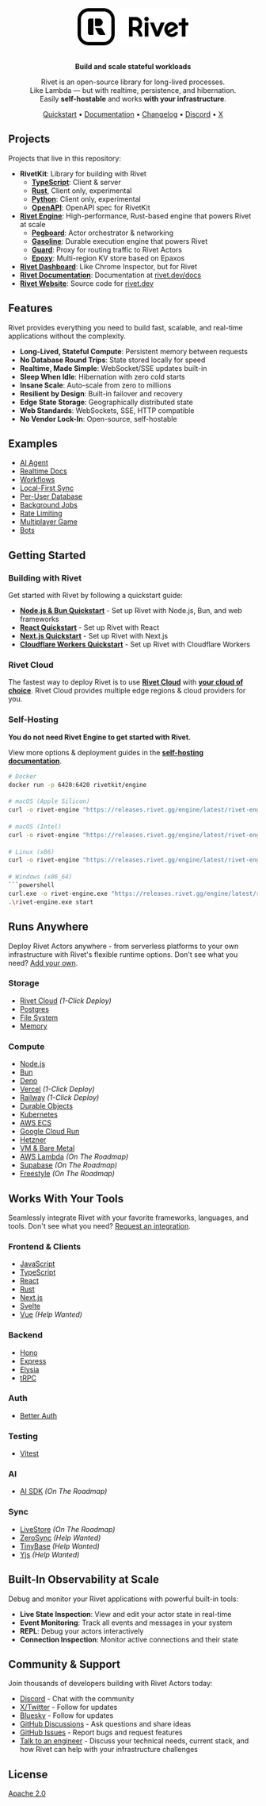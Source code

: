 <div align="center">
  <a href="https://www.rivet.dev">
    <picture>
      <source media="(prefers-color-scheme: dark)" srcset="./.github/media/logo/icon-text-white.svg" alt="Rivet">
      <img src="./.github/media/logo/icon-text-black.svg" alt="Rivet" height="75">
    </picture>
  </a>
  <br/>
  <br/>
  <p><b>Build and scale stateful workloads</b></p>
  <p>
    Rivet is an open-source library for long-lived processes.<br/>
    Like Lambda — but with realtime, persistence, and hibernation.<br/>
    Easily <b>self-hostable</b> and works <b>with your infrastructure</b>.
  </p>
  <p>
    <a href="https://www.rivet.dev/docs/actors/quickstart">Quickstart</a> •
    <a href="https://www.rivet.dev/docs/actors">Documentation</a> •
    <a href="https://www.rivet.dev/changelog">Changelog</a> •
    <a href="https://www.rivet.dev/discord">Discord</a> •
    <a href="https://x.com/rivet_dev">X</a>
  </p>
</div>

## Projects

Projects that live in this repository:

- **RivetKit**: Library for building with Rivet
  - **[TypeScript](/rivetkit-typescript)**: Client & server
  - **[Rust](/rivetkit-typescript)**, Client only, experimental
  - **[Python](/rivetkit-typescript)**: Client only, experimental
  - **[OpenAPI](/rivetkit-openapi)**: OpenAPI spec for RivetKit
- **[Rivet Engine](/engine)**: High-performance, Rust-based engine that powers Rivet at scale
  - **[Pegboard](packages/services/pegboard/)**: Actor orchestrator & networking
  - **[Gasoline](/engine/packages/gasoline)**: Durable execution engine that powers Rivet
  - **[Guard](/engine/packages/guard)**: Proxy for routing traffic to Rivet Actors
  - **[Epoxy](/engine/packages/epoxy)**: Multi-region KV store based on Epaxos
- **[Rivet Dashboard](/frontend/apps/studio)**: Like Chrome Inspector, but for Rivet
- **[Rivet Documentation](/website/src/content/docs)**: Documentation at [rivet.dev/docs](https://www.rivet.dev)
- **[Rivet Website](/website)**: Source code for [rivet.dev](https://www.rivet.dev)

## Features

Rivet provides everything you need to build fast, scalable, and real-time applications without the complexity.

- **Long-Lived, Stateful Compute**: Persistent memory between requests
- **No Database Round Trips**: State stored locally for speed
- **Realtime, Made Simple**: WebSocket/SSE updates built-in
- **Sleep When Idle**: Hibernation with zero cold starts
- **Insane Scale**: Auto-scale from zero to millions
- **Resilient by Design**: Built-in failover and recovery
- **Edge State Storage**: Geographically distributed state
- **Web Standards**: WebSockets, SSE, HTTP compatible
- **No Vendor Lock-In**: Open-source, self-hostable

## Examples

- [AI Agent](/examples/ai-agent)
- [Realtime Docs](/examples/crdt)
- [Workflows](/examples/workflows)
- [Local-First Sync](/examples/sync)
- [Per-User Database](/examples/database)
- [Background Jobs](/examples/background-jobs)
- [Rate Limiting](/examples/rate)
- [Multiplayer Game](/examples/game)
- [Bots](/examples/bots)

## Getting Started

### Building with Rivet

Get started with Rivet by following a quickstart guide:

- **[Node.js & Bun Quickstart](https://www.rivet.dev/docs/actors/quickstart/backend)** - Set up Rivet with Node.js, Bun, and web frameworks
- **[React Quickstart](https://www.rivet.dev/docs/actors/quickstart/react)** - Set up Rivet with React
- **[Next.js Quickstart](https://www.rivet.dev/docs/actors/quickstart/next-js)** - Set up Rivet with Next.js
- **[Cloudflare Workers Quickstart](https://www.rivet.dev/docs/actors/quickstart/cloudflare-workers)** - Set up Rivet with Cloudflare Workers

### Rivet Cloud

The fastest way to deploy Rivet is to use [**Rivet Cloud**](https://dashboard.rivet.dev) with [**your cloud of choice**](https://www.rivet.dev/docs/#deploy-options). Rivet Cloud provides multiple edge regions & cloud providers for you.

### Self-Hosting

**You do not need Rivet Engine to get started with Rivet.**

View more options & deployment guides in the [**self-hosting documentation**](https://www.rivet.dev/docs/self-hosting/).

```bash
# Docker
docker run -p 6420:6420 rivetkit/engine

# macOS (Apple Silicon)
curl -o rivet-engine "https://releases.rivet.gg/engine/latest/rivet-engine-aarch64-apple-darwin" && chmod +x rivet-engine && ./rivet-engine start

# macOS (Intel)
curl -o rivet-engine "https://releases.rivet.gg/engine/latest/rivet-engine-x86_64-apple-darwin" && chmod +x rivet-engine && ./rivet-engine start

# Linux (x86)
curl -o rivet-engine "https://releases.rivet.gg/engine/latest/rivet-engine-x86_64-unknown-linux-musl" && chmod +x rivet-engine && ./rivet-engine start

# Windows (x86_64)
```powershell
curl.exe -o rivet-engine.exe "https://releases.rivet.gg/engine/latest/rivet-engine-x86_64-pc-windows-gnu.exe"
.\rivet-engine.exe start
```

## Runs Anywhere

Deploy Rivet Actors anywhere - from serverless platforms to your own infrastructure with Rivet's flexible runtime options. Don't see what you need? [Add your own](https://www.rivet.dev/docs/cloud).

### Storage
- [Rivet Cloud](https://www.rivet.dev/docs/cloud) *(1-Click Deploy)*
- [Postgres](https://www.rivet.dev/docs/actors/)
- [File System](https://www.rivet.dev/docs/actors/quickstart/backend)
- [Memory](https://www.rivet.dev/docs/actors/quickstart/backend)

### Compute
- [Node.js](https://www.rivet.dev/docs/actors/quickstart/backend)
- [Bun](https://www.rivet.dev/docs/actors/quickstart/backend)
- [Deno](https://github.com/rivet-dev/rivetkit/tree/9a3d850aee45167eadf249fdbae60129bf37e818/examples/deno)
- [Vercel](https://www.rivet.dev/docs/deploy/vercel) *(1-Click Deploy)*
- [Railway](https://railway.com/deploy/rivet) *(1-Click Deploy)*
- [Durable Objects](https://www.rivet.dev/docs/actors/quickstart/backend)
- [Kubernetes](https://www.rivet.dev/docs/deploy/kubernetes)
- [AWS ECS](https://www.rivet.dev/docs/deploy/aws-ecs)
- [Google Cloud Run](https://www.rivet.dev/docs/deploy/gcp-cloud-run)
- [Hetzner](https://www.rivet.dev/docs/deploy/hetzner)
- [VM & Bare Metal](https://www.rivet.dev/docs/deploy/vm-and-bare-metal)
- [AWS Lambda](https://www.rivet.dev/docs/deploy/aws-lambda) *(On The Roadmap)*
- [Supabase](https://www.rivet.dev/docs/deploy/supabase) *(On The Roadmap)*
- [Freestyle](https://www.rivet.dev/docs/deploy/freestyle) *(On The Roadmap)*

## Works With Your Tools

Seamlessly integrate Rivet with your favorite frameworks, languages, and tools. Don't see what you need? [Request an integration](https://github.com/rivet-dev/rivetkit/issues/new).

### Frontend & Clients
- [JavaScript](https://www.rivet.dev/docs/clients/javascript)
- [TypeScript](https://www.rivet.dev/docs/clients/javascript)
- [React](https://www.rivet.dev/docs/clients/react)
- [Rust](https://www.rivet.dev/docs/clients/rust)
- [Next.js](https://www.rivet.dev/docs/clients/next-js)
- [Svelte](https://github.com/rivet-dev/rivetkit/pull/1172)
- [Vue](https://github.com/rivet-dev/rivetkit/issues/903) *(Help Wanted)*

### Backend
- [Hono](https://www.rivet.dev/docs/integrations/hono)
- [Express](https://www.rivet.dev/docs/integrations/express)
- [Elysia](https://www.rivet.dev/docs/integrations/elysia)
- [tRPC](https://www.rivet.dev/docs/integrations/trpc)

### Auth
- [Better Auth](https://www.rivet.dev/docs/integrations/better-auth)

### Testing
- [Vitest](https://www.rivet.dev/docs/integrations/vitest)

### AI
- [AI SDK](https://github.com/rivet-dev/rivetkit/tree/9a3d850aee45167eadf249fdbae60129bf37e818/examples/ai-agent) *(On The Roadmap)*

### Sync
- [LiveStore](https://github.com/rivet-dev/rivetkit/issues/908) *(On The Roadmap)*
- [ZeroSync](https://github.com/rivet-dev/rivetkit/issues/909) *(Help Wanted)*
- [TinyBase](https://github.com/rivet-dev/rivetkit/issues/910) *(Help Wanted)*
- [Yjs](https://github.com/rivet-dev/rivetkit/tree/9a3d850aee45167eadf249fdbae60129bf37e818/examples/crdt) *(Help Wanted)*

## Built-In Observability at Scale

Debug and monitor your Rivet applications with powerful built-in tools:

- **Live State Inspection**: View and edit your actor state in real-time
- **Event Monitoring**: Track all events and messages in your system
- **REPL**: Debug your actors interactively
- **Connection Inspection**: Monitor active connections and their state

## Community & Support

Join thousands of developers building with Rivet Actors today:

- [Discord](https://rivet.dev/discord) - Chat with the community
- [X/Twitter](https://x.com/rivet_dev) - Follow for updates
- [Bluesky](https://bsky.app/profile/www.rivet.dev) - Follow for updates
- [GitHub Discussions](https://github.com/www.rivet.dev/rivet/discussions) - Ask questions and share ideas
- [GitHub Issues](https://github.com/www.rivet.dev/rivet/issues) - Report bugs and request features
- [Talk to an engineer](https://www.rivet.dev/talk-to-an-engineer) - Discuss your technical needs, current stack, and how Rivet can help with your infrastructure challenges

## License

[Apache 2.0](LICENSE)

